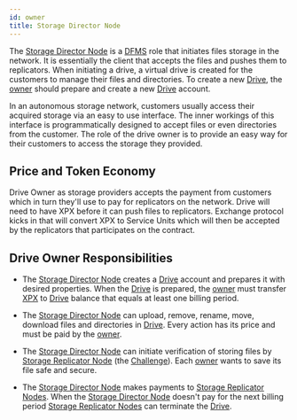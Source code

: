 ```yaml
---
id: owner
title: Storage Director Node
---
```


The [Storage Director Node](owner.md) is a [DFMS](../getting_started/what_is.md) role that initiates files storage in the network. It is essentially the client that accepts the files and pushes them to replicators. When initiating a drive, a virtual drive is created for the customers to manage their files and directories. To create a new [Drive](../built_in_features/drive/overview.md), the [owner](owner.md) should prepare and create a new [Drive](../built_in_features/drive/overview.md) account.

In an autonomous storage network, customers usually access their acquired storage via an easy to use interface. The inner workings of this interface is programmatically designed to accept files or even directories from the customer. The role of the drive owner is to provide an easy way for their customers to access the storage they provided.

## Price and Token Economy
Drive Owner as storage providers accepts the payment from customers which in turn they'll use to pay for replicators on the network. Drive will need to have XPX before it can push files to replicators. Exchange protocol kicks in that will convert XPX to Service Units which will then be accepted by the replicators that participates on the contract.

## Drive Owner Responsibilities

* The [Storage Director Node](owner.md) creates a [Drive](../built_in_features/drive/overview.md) account and prepares it with desired properties. When the [Drive](../built_in_features/drive/overview.md) is prepared, the [owner](owner.md) must transfer [XPX](../getting_started/economy.md#xpx) to [Drive](../built_in_features/drive/overview.md) balance that equals at least one billing period.

* The [Storage Director Node](owner.md) can upload, remove, rename, move, download files and directories in [Drive](../built_in_features/drive/overview.md). Every action has its price and must be paid by the [owner](owner.md).

* The [Storage Director Node](owner.md) can initiate verification of storing files by [Storage Replicator Node](../roles/replicator.md) (the [Challenge](../built_in_features/challenge.md)). Each [owner](owner.md) wants to save its file safe and secure.

* The [Storage Director Node](owner.md) makes payments to [Storage Replicator Nodes](../roles/replicator.md). When the [Storage Director Node](owner.md) doesn't pay for the next billing period [Storage Replicator Nodes](../roles/replicator.md) can terminate the [Drive](../built_in_features/drive/overview.md).
